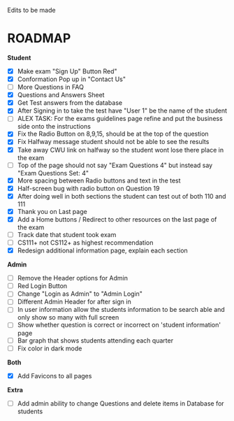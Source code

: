 Edits to be made
# ROADMAP
**Student**
* [X] Make exam "Sign Up" Button Red"
* [X] Conformation Pop up in "Contact Us"
* [ ] More Questions in FAQ
* [X] Questions and Answers Sheet
* [X] Get Test answers from the database
* [x] After Signing in to take the test have "User 1" be the name of the student
* [ ] ALEX TASK: For the exams guidelines page refine and put the business side onto the instructions
* [x] Fix the Radio Button on 8,9,15, should be at the top of the question
* [x] Fix Halfway message student should not be able to see the results
* [x] Take away CWU link on halfway so the student wont lose there place in the exam
* [ ] Top of the page should not say "Exam Questions 4" but instead say "Exam Questions Set: 4"
* [x] More spacing between Radio buttons and text in the test
* [X] Half-screen bug with radio button on Question 19
* [x] After doing well in both sections the student can test out of both 110 and 111
* [x] Thank you on Last page
* [X] Add a Home buttons / Redirect to other resources on the last page of the exam
* [ ] Track date that student took exam
* [ ] CS111+ not CS112+ as highest recommendation
* [X] Redesign additional information page, explain each section

**Admin**
* [ ] Remove the Header options for Admin
* [ ] Red Login Button
* [ ] Change "Login as Admin" to "Admin Login"
* [ ] Different Admin Header for after sign in
* [ ] In user information allow the students information to be search able and only show so many with full screen
* [ ] Show whether question is correct or incorrect on 'student information' page
* [ ] Bar graph that shows students attending each quarter
* [ ] Fix color in dark mode

**Both**
* [X] Add Favicons to all pages

**Extra**
* [ ] Add admin ability to change Questions and delete items in Database for students
